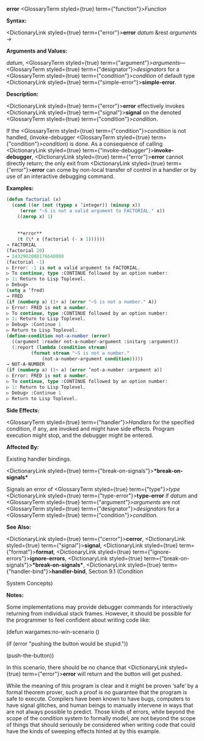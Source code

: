 **error** <GlossaryTerm styled={true} term={"function"}><i>Function</i></GlossaryTerm> 



**Syntax:** 



<DictionaryLink styled={true} term={"error"}><b>error</b></DictionaryLink> *datum* &amp;rest *arguments →* 



**Arguments and Values:** 



*datum*, <GlossaryTerm styled={true} term={"argument"}><i>arguments</i></GlossaryTerm>—<GlossaryTerm styled={true} term={"designator"}><i>designators</i></GlossaryTerm> for a <GlossaryTerm styled={true} term={"condition"}><i>condition</i></GlossaryTerm> of default type <DictionaryLink styled={true} term={"simple-error"}><b>simple-error</b></DictionaryLink>. 



**Description:** 



<DictionaryLink styled={true} term={"error"}><b>error</b></DictionaryLink> effectively invokes <DictionaryLink styled={true} term={"signal"}><b>signal</b></DictionaryLink> on the denoted <GlossaryTerm styled={true} term={"condition"}><i>condition</i></GlossaryTerm>. 



If the <GlossaryTerm styled={true} term={"condition"}><i>condition</i></GlossaryTerm> is not handled, (invoke-debugger <GlossaryTerm styled={true} term={"condition"}><i>condition</i></GlossaryTerm>) is done. As a consequence of calling <DictionaryLink styled={true} term={"invoke-debugger"}><b>invoke-debugger</b></DictionaryLink>, <DictionaryLink styled={true} term={"error"}><b>error</b></DictionaryLink> cannot directly return; the only exit from <DictionaryLink styled={true} term={"error"}><b>error</b></DictionaryLink> can come by non-local transfer of control in a handler or by use of an interactive debugging command. 



**Examples:**
```lisp
(defun factorial (x) 
  (cond ((or (not (typep x ’integer)) (minusp x)) 
	 (error "~S is not a valid argument to FACTORIAL." x)) 
	((zerop x) 1) 
	
	
	**error** 
	(t (\* x (factorial (- x 1)))))) 
→ FACTORIAL 
(factorial 20) 
→ 2432902008176640000 
(factorial -1) 
▷ Error: -1 is not a valid argument to FACTORIAL. 
▷ To continue, type :CONTINUE followed by an option number: 
▷ 1: Return to Lisp Toplevel. 
▷ Debug> 
(setq a ’fred) 
→ FRED 
(if (numberp a) (1+ a) (error "~S is not a number." A)) 
▷ Error: FRED is not a number. 
▷ To continue, type :CONTINUE followed by an option number: 
▷ 1: Return to Lisp Toplevel. 
▷ Debug> :Continue 1 
▷ Return to Lisp Toplevel. 
(define-condition not-a-number (error) 
  ((argument :reader not-a-number-argument :initarg :argument)) 
  (:report (lambda (condition stream) 
	     (format stream "~S is not a number." 
		     (not-a-number-argument condition))))) 
→ NOT-A-NUMBER 
(if (numberp a) (1+ a) (error ’not-a-number :argument a)) 
▷ Error: FRED is not a number. 
▷ To continue, type :CONTINUE followed by an option number: 
▷ 1: Return to Lisp Toplevel. 
▷ Debug> :Continue 1 
▷ Return to Lisp Toplevel. 
```
**Side Effects:** 



<GlossaryTerm styled={true} term={"handler"}><i>Handlers</i></GlossaryTerm> for the specified condition, if any, are invoked and might have side effects. Program execution might stop, and the debugger might be entered. 



**Affected By:** 



Existing handler bindings. 



<DictionaryLink styled={true} term={"break-on-signals"}><b>\*break-on-signals\*</b></DictionaryLink> 



Signals an error of <GlossaryTerm styled={true} term={"type"}><i>type</i></GlossaryTerm> <DictionaryLink styled={true} term={"type-error"}><b>type-error</b></DictionaryLink> if *datum* and <GlossaryTerm styled={true} term={"argument"}><i>arguments</i></GlossaryTerm> are not <GlossaryTerm styled={true} term={"designator"}><i>designators</i></GlossaryTerm> for a <GlossaryTerm styled={true} term={"condition"}><i>condition</i></GlossaryTerm>. 



**See Also:** 



<DictionaryLink styled={true} term={"cerror"}><b>cerror</b></DictionaryLink>, <DictionaryLink styled={true} term={"signal"}><b>signal</b></DictionaryLink>, <DictionaryLink styled={true} term={"format"}><b>format</b></DictionaryLink>, <DictionaryLink styled={true} term={"ignore-errors"}><b>ignore-errors</b></DictionaryLink>, <DictionaryLink styled={true} term={"break-on-signals"}><b>\*break-on-signals\*</b></DictionaryLink>, <DictionaryLink styled={true} term={"handler-bind"}><b>handler-bind</b></DictionaryLink>, Section 9.1 (Condition 



 



 



System Concepts) 



**Notes:** 



Some implementations may provide debugger commands for interactively returning from individual stack frames. However, it should be possible for the programmer to feel confident about writing code like: 



(defun wargames:no-win-scenario () 



(if (error "pushing the button would be stupid.")) 



(push-the-button)) 



In this scenario, there should be no chance that <DictionaryLink styled={true} term={"error"}><b>error</b></DictionaryLink> will return and the button will get pushed. 



While the meaning of this program is clear and it might be proven ‘safe’ by a formal theorem prover, such a proof is no guarantee that the program is safe to execute. Compilers have been known to have bugs, computers to have signal glitches, and human beings to manually intervene in ways that are not always possible to predict. Those kinds of errors, while beyond the scope of the condition system to formally model, are not beyond the scope of things that should seriously be considered when writing code that could have the kinds of sweeping effects hinted at by this example. 



